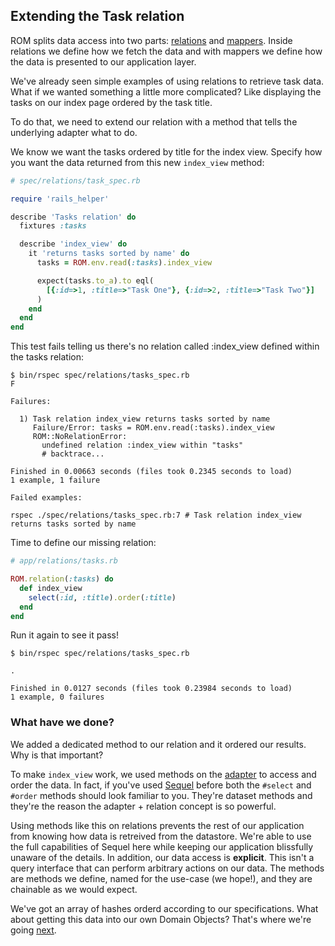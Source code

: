 ## Extending the Task relation

ROM splits data access into two parts: [relations](/introduction/relations)
and [mappers](/introduction/mappers). Inside relations we define how we fetch
the data and with mappers we define how the data is presented to our
application layer.

We've already seen simple examples of using relations to retrieve task data.
What if we wanted something a little more complicated? Like displaying the
tasks on our index page ordered by the task title.

To do that, we need to extend our relation with a method that tells the
underlying adapter what to do.

We know we want the tasks ordered by title for the index view. Specify how
you want the data returned from this new `index_view` method:

```ruby
# spec/relations/task_spec.rb

require 'rails_helper'

describe 'Tasks relation' do
  fixtures :tasks

  describe 'index_view' do
    it 'returns tasks sorted by name' do
      tasks = ROM.env.read(:tasks).index_view

      expect(tasks.to_a).to eql(
        [{:id=>1, :title=>"Task One"}, {:id=>2, :title=>"Task Two"}]
      )
    end
  end
end
```

This test fails telling us there's no relation called :index_view defined within
the tasks relation:

``` shell
$ bin/rspec spec/relations/tasks_spec.rb
F

Failures:

  1) Task relation index_view returns tasks sorted by name
     Failure/Error: tasks = ROM.env.read(:tasks).index_view
     ROM::NoRelationError:
       undefined relation :index_view within "tasks"
       # backtrace...

Finished in 0.00663 seconds (files took 0.2345 seconds to load)
1 example, 1 failure

Failed examples:

rspec ./spec/relations/tasks_spec.rb:7 # Task relation index_view returns tasks sorted by name
```

Time to define our missing relation:

``` ruby
# app/relations/tasks.rb

ROM.relation(:tasks) do
  def index_view
    select(:id, :title).order(:title)
  end
end
```

Run it again to see it pass!

``` shell
$ bin/rspec spec/relations/tasks_spec.rb

.

Finished in 0.0127 seconds (files took 0.23984 seconds to load)
1 example, 0 failures
```

### What have we done?

We added a dedicated method to our relation and it ordered our results. Why is
that important?

To make `index_view` work, we used methods on the
[adapter](/introduction/adapters) to access and order the data. In fact, if
you've used [Sequel](https://github.com/jeremyevans/sequel) before both the
`#select` and `#order` methods should look familiar to you. They're dataset
methods and they're the reason the adapter + relation concept is so powerful.

Using methods like this on relations prevents the rest of our application from
knowing how data is retreived from the datastore. We're able to use the full
capabilities of Sequel here while keeping our application blissfully unaware of
the details. In addition, our data access is **explicit**. This isn't a query
interface that can perform arbitrary actions on our data. The methods are
methods we define, named for the use-case (we hope!), and they are chainable as
we would expect.

We've got an array of hashes orderd according to our specifications. What about
getting this data into our own Domain Objects? That's where we're going
[next](/tutorials/rails/task-mapper).

